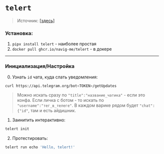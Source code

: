 # `telert`
> Источник: [[здесь]](https://github.com/navig-me/telert/tree/main)

### Установка:
1. `pipx install telert` - наиболее простая
2. `docker pull ghcr.io/navig-me/telert` - в докере

---

### Инициализация/Настройка
0. Узнать `id` чата, куда слать уведомления:
```bash
curl https://api.telegram.org/bot<TOKEN>/getUpdates
```
> Можно искать сразу по `"title":"название_чатика"` - если это конфа. Если личка с ботом - то искать по `"username":"тег_в_телеге"`. В каждом варике рядом будет `"chat":{"id"`, там и есть айдишник.

1. Заинитить интерактивно:
```bash
telert init
```

2. Протестировать:
```bash
telert run echo 'Hello, telert!'
```